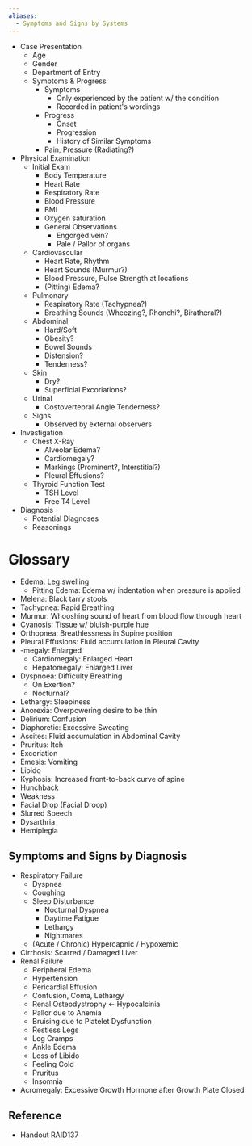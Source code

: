```yaml
---
aliases:
  - Symptoms and Signs by Systems
---
```

- Case Presentation
	- Age
	- Gender
	- Department of Entry
	- Symptoms & Progress
		- Symptoms
			- Only experienced by the patient w/ the condition
			- Recorded in patient's wordings
		- Progress
			- Onset
			- Progression
			- History of Similar Symptoms
		- Pain, Pressure (Radiating?)
- Physical Examination
	- Initial Exam
		- Body Temperature
		- Heart Rate
		- Respiratory Rate
		- Blood Pressure
		- BMI
		- Oxygen saturation
		- General Observations
			- Engorged vein?
			- Pale / Pallor of organs
	- Cardiovascular
		- Heart Rate, Rhythm
		- Heart Sounds (Murmur?)
		- Blood Pressure, Pulse Strength at locations
		- (Pitting) Edema?
	- Pulmonary
		- Respiratory Rate (Tachypnea?)
		- Breathing Sounds (Wheezing?, Rhonchi?, Biratheral?)
	- Abdominal
		- Hard/Soft
		- Obesity?
		- Bowel Sounds
		- Distension?
		- Tenderness?
	- Skin
		- Dry?
		- Superficial Excoriations?
	- Urinal
		- Costovertebral Angle Tenderness?
	- Signs
		- Observed by external observers
- Investigation
	- Chest X-Ray
		- Alveolar Edema?
		- Cardiomegaly?
		- Markings (Prominent?, Interstitial?)
		- Pleural Effusions?
	- Thyroid Function Test
		- TSH Level
		- Free T4 Level
- Diagnosis
	- Potential Diagnoses
	- Reasonings

# Glossary

- Edema: Leg swelling
	- Pitting Edema: Edema w/ indentation when pressure is applied
- Melena: Black tarry stools
- Tachypnea: Rapid Breathing
- Murmur: Whooshing sound of heart from blood flow through heart
- Cyanosis: Tissue w/ bluish-purple hue
- Orthopnea: Breathlessness in Supine position
- Pleural Effusions: Fluid accumulation in Pleural Cavity
- -megaly: Enlarged
	- Cardiomegaly: Enlarged Heart
	- Hepatomegaly: Enlarged Liver
- Dyspnoea: Difficulty Breathing
	- On Exertion?
	- Nocturnal?
- Lethargy: Sleepiness
- Anorexia: Overpowering desire to be thin
- Delirium: Confusion
- Diaphoretic: Excessive Sweating
- Ascites: Fluid accumulation in Abdominal Cavity
- Pruritus: Itch
- Excoriation
- Emesis: Vomiting
- Libido
- Kyphosis: Increased front-to-back curve of spine
- Hunchback
- Weakness
- Facial Drop (Facial Droop)
- Slurred Speech
- Dysarthria
- Hemiplegia

## Symptoms and Signs by Diagnosis

- Respiratory Failure
	- Dyspnea
	- Coughing
	- Sleep Disturbance
		- Nocturnal Dyspnea
		- Daytime Fatigue
		- Lethargy
		- Nightmares
	- (Acute / Chronic) Hypercapnic / Hypoxemic
- Cirrhosis: Scarred / Damaged Liver
- Renal Failure
	- Peripheral Edema
	- Hypertension
	- Pericardial Effusion
	- Confusion, Coma, Lethargy
	- Renal Osteodystrophy ← Hypocalcinia
	- Pallor due to Anemia
	- Bruising due to Platelet Dysfunction
	- Restless Legs
	- Leg Cramps
	- Ankle Edema
	- Loss of Libido
	- Feeling Cold
	- Pruritus
	- Insomnia
- Acromegaly: Excessive Growth Hormone after Growth Plate Closed

## Reference

- Handout RAID137
